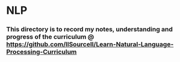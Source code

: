 # NLP
### This directory is to record my notes, understanding and progress of the curriculum @ https://github.com/llSourcell/Learn-Natural-Language-Processing-Curriculum
